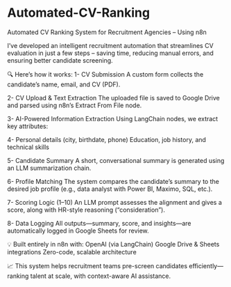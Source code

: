 # Automated-CV-Ranking
Automated CV Ranking System for Recruitment Agencies – Using n8n


I’ve developed an intelligent recruitment automation that streamlines CV evaluation in just a few steps – saving time, reducing manual errors, and ensuring better candidate screening.

🔍 Here’s how it works:
1- CV Submission
 A custom form collects the candidate’s name, email, and CV (PDF).

2- CV Upload & Text Extraction
 The uploaded file is saved to Google Drive and parsed using n8n’s Extract From File node.

3- AI-Powered Information Extraction
 Using LangChain nodes, we extract key attributes:

4- Personal details (city, birthdate, phone)
Education, job history, and technical skills

5- Candidate Summary
 A short, conversational summary is generated using an LLM summarization chain.

6- Profile Matching
 The system compares the candidate’s summary to the desired job profile (e.g., data analyst with Power BI, Maximo, SQL, etc.).

7- Scoring Logic (1–10)
 An LLM prompt assesses the alignment and gives a score, along with HR-style reasoning (“consideration”).

8- Data Logging
 All outputs—summary, score, and insights—are automatically logged in Google Sheets for review.

💡 Built entirely in n8n with:
OpenAI (via LangChain)
Google Drive & Sheets integrations
Zero-code, scalable architecture

📈 This system helps recruitment teams pre-screen candidates efficiently—ranking talent at scale, with context-aware AI assistance.
